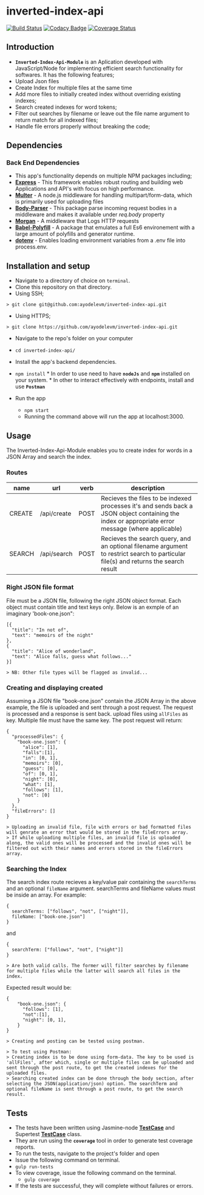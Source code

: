 # inverted-index-api

[![Build Status](https://travis-ci.org/ayodelevm/inverted-index-api.svg?branch-master)](https://travis-ci.org/ayodelevm/inverted-index-api)  [![Codacy Badge](https://api.codacy.com/project/badge/Grade/46fccf17dc7348859ffdf87837a70234)](https://www.codacy.com/app/ayodelevm/inverted-index-api?utm_source-github.com&amp;utm_medium-referral&amp;utm_content-ayodelevm/inverted-index-api&amp;utm_campaign-Badge_Grade)  [![Coverage Status](https://coveralls.io/repos/github/ayodelevm/inverted-index-api/badge.svg?branch-master)](https://coveralls.io/github/ayodelevm/inverted-index-api?branch-master)

## Introduction
*  **`Inverted-Index-Api-Module`** is an Aplication developed with JavaScript/Node for implementing efficient search functionality for softwares.
  It has the following features;
  *  Upload Json files
  *  Create Index for multiple files at the same time
  *  Add more files to initially created index without overriding existing indexes;
  *  Search created indexes for word tokens;
  *  Filter out searches by filename or leave out the file name argument to return match for all indexed files;
  *  Handle file errors properly without breaking the code;

## Dependencies

### Back End Dependencies
*  This app's functionality depends on multiple NPM packages including;
  *  **[Express](https://www.npmjs.com/package/express)** - This framework enables robust routing and building web Applications and API's with focus on high performance. 
  *  **[Multer](https://www.npmjs.com/package/multer)** - A node.js middleware for handling multipart/form-data, which is primarily used for uploading files
  *  **[Body-Parser](https://www.npmjs.com/package/body-parser)** - This package parse incoming request bodies in a middleware and makes it available under *req.body* property
  *  **[Morgan](https://www.npmjs.com/package/morgan)** - A middleware that Logs HTTP requests
  *  **[Babel-Polyfill](https://www.npmjs.com/package/babel-polyfill)** - A package that emulates a full Es6 environement with a large amount of polyfills and generator runtime.
  *  **[dotenv](https://github.com/kennethreitz/autoenv)** - Enables loading environment variables from a .env file into process.env.

## Installation and setup
*  Navigate to a directory of choice on `terminal`.
*  Clone this repository on that directory.
  *  Using SSH;

    > git clone git@github.com:ayodelevm/inverted-index-api.git

  *  Using HTTPS;

    > git clone https://github.com/ayodelevm/inverted-index-api.git

*  Navigate to the repo's folder on your computer
  *  `cd inverted-index-api/`
*  Install the app's backend dependencies. 
  *  `npm install` 
    * In order to use need to have __`nodeJs`__ and **`npm`** installed on your system.
    * In other to interact effectively with endpoints, install and use __`Postman`__

* Run the app
  *  `npm start`
  *  Running the command above will run the app at localhost:3000.

## Usage

The Inverted-Index-Api-Module enables you to create index for words in a JSON Array and search the index.

### Routes

name   |     url       |      verb      |     description
------ | ------------- | -------------- | -------------------
CREATE     |  /api/create     |     POST     |     Recieves the files to be indexed processes it's and sends back a JSON object containing the index or appropriate error message (where applicable)
SEARCH     |    /api/search   |    POST      |    Recieves the search query, and an optional filename argument to restrict search to particular file(s) and returns the search result 

### Right JSON file format
File must be a JSON file, following the right JSON object format. Each object must contain title and text keys only. Below is an exmple of an imaginary 'book-one.json": 

```
[{
  "title": "In not of",
  "text": "memoirs of the night"
},
{
  "title": "Alice of wonderland",
  "text": "Alice falls, guess what follows..."
}]
```
    > NB: Other file types will be flagged as invalid...

### Creating and displaying created
Assuming a JSON file "book-one.json" contain the JSON Array in the above example, the file is uploaded and sent through a post request. The request is processed and a response is sent back. upload files using `allFiles` as key. Multiple file must have the same key. The post request will return:

```
{
  "processedFiles": {
    "book-one.json": {
      "alice": [1],
      "falls":[1],
      "in": [0, 1],
      "memoirs": [0],
      "guess": [0],
      "of": [0, 1],
      "night": [0],
      "what": [1],
      "follows": [1],
      "not": [0]
    }
  },
  "fileErrors": []
}
```
    > Uploading an invalid file, file with errors or bad formatted files will genrate an error that would be stored in the fileErrors array.
    > If while uploading multiple files, an invalid file is uploaded along, the valid ones will be processed and the invalid ones will be filtered out with their names and errors stored in the fileErrors array.
  
### Searching the Index
The search index route recieves a key/value pair containing the `searchTerms` and an optional `fileName` argument. searchTerms and fileName values must be inside an array. For example:
```
{
  searchTerms: ["follows", "not", ["night"]],
  fileName: ["book-one.json"]
}
```
and
```
{
  searchTerm: ["follows", "not", ["night"]]
}
```
    > Are both valid calls. The former will filter searches by filename for multiple files while the latter will search all files in the index.
Expected result would be:
```
{
    "book-one.json": {
      "follows": [1],
      "not":[1],
      "night": [0, 1],
    }
}
```
    > Creating and posting can be tested using postman.

    > To test using Postman:
    > Creating index is to be done using form-data. The key to be used is 'allFiles', after which, single or multiple files can be uploaded and sent through the post route, to get the created indexes for the uploaded files.
    > Searching created index can be done through the body section, after selecting the JSON(application/json) option. The searchTerm and optional fileName is sent through a post route, to get the search result.


## Tests
*  The tests have been written using Jasmine-node **[TestCase](https://github.com/mhevery/jasmine-node)** and Supertest **[TestCase](https://www.npmjs.com/package/supertest)** class.
*  They are run using the **`coverage`** tool in order to generate test coverage reports.
*  To run the tests, navigate to the project's folder and open
*  Issue the following command on terminal.
  *  `gulp run-tests`
* To view coverage, issue the following command on the terminal.
  * `gulp coverage`
*  If the tests are successful, they will complete without failures or errors.


